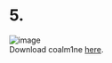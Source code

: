 # 5.
![image](https://github.com/user-attachments/assets/c02b3161-9f5e-44a3-8ca2-c443ddaa7f89)\
Download coalm1ne [here](
https://rick.nerial.uk).
